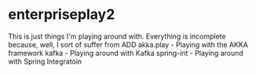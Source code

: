 # enterpriseplay2
This is just things I'm playing around with. Everything is incomplete because, well, I sort of suffer from ADD
akka.play - Playing with the AKKA framework
kafka - Playing around with Kafka
spring-int - Playing around with Spring Integratoin
